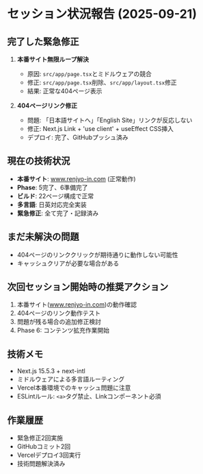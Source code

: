 # セッション状況報告 (2025-09-21)

## 完了した緊急修正
1. **本番サイト無限ループ解決**
   - 原因: `src/app/page.tsx`とミドルウェアの競合
   - 修正: `src/app/page.tsx`削除、`src/app/layout.tsx`修正
   - 結果: 正常な404ページ表示

2. **404ページリンク修正**
   - 問題: 「日本語サイトへ」「English Site」リンクが反応しない
   - 修正: Next.js Link + 'use client' + useEffect CSS挿入
   - デプロイ: 完了、GitHubプッシュ済み

## 現在の技術状況
- **本番サイト**: www.renjyo-in.com (正常動作)
- **Phase**: 5完了、6準備完了
- **ビルド**: 22ページ構成で正常
- **多言語**: 日英対応完全実装
- **緊急修正**: 全て完了・記録済み

## まだ未解決の問題
- 404ページのリンククリックが期待通りに動作しない可能性
- キャッシュクリアが必要な場合がある

## 次回セッション開始時の推奨アクション
1. 本番サイト(www.renjyo-in.com)の動作確認
2. 404ページのリンク動作テスト
3. 問題が残る場合の追加修正検討
4. Phase 6: コンテンツ拡充作業開始

## 技術メモ
- Next.js 15.5.3 + next-intl
- ミドルウェアによる多言語ルーティング
- Vercel本番環境でのキャッシュ問題に注意
- ESLintルール: `<a>`タグ禁止、Linkコンポーネント必須

## 作業履歴
- 緊急修正2回実施
- GitHubコミット2回
- Vercelデプロイ3回実行
- 技術問題解決済み
